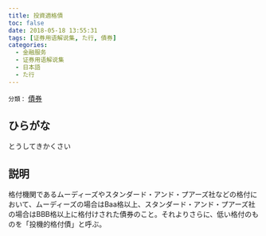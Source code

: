 ```yaml
---
title: 投資適格債
toc: false
date: 2018-05-18 13:55:31
tags: [证券用语解说集, た行, 債券]
categories:
  - 金融服务
  - 证券用语解说集
  - 日本語
  - た行
---
```


`分類：` [債券](/tags/債券/)

## ひらがな

とうしてきかくさい

## 説明

格付機関であるムーディーズやスタンダード・アンド・プアーズ社などの格付において、ムーディーズの場合はBaa格以上、スタンダード・アンド・プアーズ社の場合はBBB格以上に格付けされた債券のこと。それよりさらに、低い格付のものを「投機的格付債」と呼ぶ。
